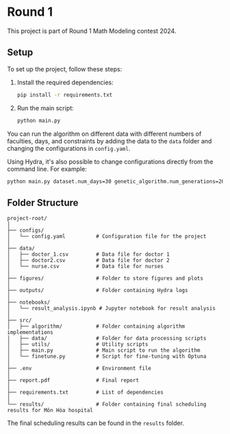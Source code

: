 # Round 1
This project is part of Round 1 Math Modeling contest 2024. 



## Setup
To set up the project, follow these steps:

1. Install the required dependencies:
    ```bash
    pip install -r requirements.txt
    ```

2. Run the main script:
    ```bash
    python main.py
    ```

You can run the algorithm on different data with different numbers of faculties, days, and constraints by adding the data to the `data` folder and changing the configurations in `config.yaml`. 

Using Hydra, it's also possible to change configurations directly from the command line. For example:
```bash
python main.py dataset.num_days=30 genetic_algorithm.num_generations=200
```


## Folder Structure
```
project-root/
│
├── configs/
│   └── config.yaml          # Configuration file for the project
│
├── data/
│   ├── doctor_1.csv         # Data file for doctor 1
│   ├── doctor2.csv          # Data file for doctor 2
│   └── nurse.csv            # Data file for nurses
│
├── figures/                 # Folder to store figures and plots
│
├── outputs/                 # Folder containing Hydra logs
│
├── notebooks/
│   └── result_analysis.ipynb # Jupyter notebook for result analysis
│
├── src/
│   ├── algorithm/           # Folder containing algorithm implementations
│   ├── data/                # Folder for data processing scripts
│   ├── utils/               # Utility scripts
│   ├── main.py              # Main script to run the algorithm
│   └── finetune.py          # Script for fine-tuning with Optuna
│
├── .env                     # Environment file
│
├── report.pdf               # Final report
│
├── requirements.txt         # List of dependencies
│
└── results/                 # Folder containing final scheduling results for Môn Hòa hospital
```
The final scheduling results can be found in the `results` folder.